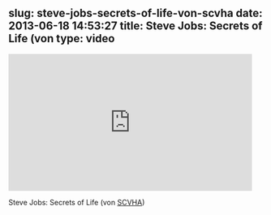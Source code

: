 slug: steve-jobs-secrets-of-life-von-scvha
date: 2013-06-18 14:53:27
title: Steve Jobs: Secrets of Life (von 
type: video
---

<iframe width="480" height="270" src="http://www.youtube.com/embed/kYfNvmF0Bqw?feature=oembed" frameborder="0" allowfullscreen></iframe>

Steve Jobs: Secrets of Life (von [SCVHA](http://www.youtube.com/watch?feature=player_embedded&v=kYfNvmF0Bqw))
